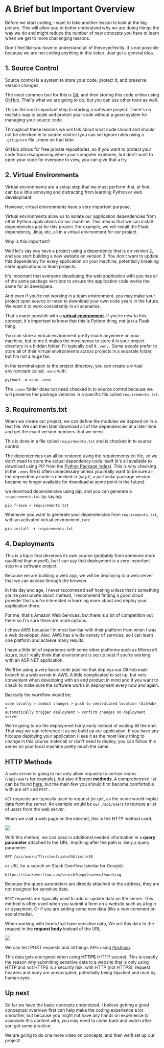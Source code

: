 # A Brief but Important Overview

Before we start coding, I want to take another lesson to look at the big picture. This will allow you to better understand why we are doing things the way we do and might reduce the number of new concepts you have to learn when we get to more challenging lessons.

Don't feel like you have to understand all of these perfectly. It's not possible because we are not coding anything in this video. Just get a general idea.

## 1. Source Control

Source control is a system to store your code, protect it, and preserve version changes.

The most common tool for this is [Git](https://git-scm.com/), and then storing this code online using [GitHub](https://github.com/). That's what we are going to do, but you can use other tools as well.

This is the most important step to starting a software project. There's no realistic way to scale and protect your code without a good system for managing your source code.

Throughout these lessons we will talk about what code should and should not be checked in to source control (you can set ignore rules using a ```.gitignore``` file...more on that later.

GitHub allows for free private repositories, so if you want to protect your code from disappearing when your computer explodes, but don't want to open your code for everyone to view, you can give that a try.

## 2. Virtual Environments

Virtual environments are a setup step that we must perform that, at first, can be a little annoying and distracting from learning Python or web development.

However, virtual environments have a very important purpose.

Virtual environments allow us to isolate our application dependencies from other Python applications on our machine. This means that we can install dependencies *just* for this project. For example, we will install the Flask dependency, Jinja, etc, all in a virtual environment for our project.

Why is this important?

Well let's say you have a project using a dependency that is on version 2, and you start building a new website on version 3. You don't want to update this dependency for every application on your machine, potentially breaking older applications or team projects.

It's important that everyone developing the web application with you has all of the same package versions to ensure the application code works the same for all developers.

And even if you're not working in a team environment, you may make your project open source or need to download your own code years in the future. We want it to work consistently in all scenarios.

That's made possible with a [**virtual environment**](https://docs.python.org/3/tutorial/venv.html). If you're new to this concept, it's important to know that this is Python thing, not just a Flask thing.

You can store a virtual environment pretty much anywhere on your machine, but to me it makes the most sense to store it in your project directory in a hidden folder. I'll typically call it ```.venv.``` Some people prefer to store all of their virtual environments across projects in a separate folder, but I'm not a huge fan.

In the terminal open to the project directory, you can create a virtual environment called ```.venv``` with:

```
python3 -m venv .venv
```

The ```.venv``` folder does not need checked in to source control because we will preserve the package versions in a specific file called ```requirements.txt```.

## 3. Requirements.txt

When we create our project, we can define the modules we depend on in a text file. We can then later download all of the dependencies at a later time and get the exact version numbers that we need.

This is done in a file called ```requirements.txt``` and is checked in to source control.

The dependencies can all be restored using the requirements.txt file, so we don't need to store the actual dependency code itself (it's all available to download using PIP from the [Python Package Index](https://pypi.org/)). This is why checking in the ```.venv``` file is often unnecessary unless you really want to be sure all the dependency code is checked in (say if, a particular package version became no longer available for download at some point in the future).

we download dependencies using pip, and you can generate a ```requirements.txt``` by saying:

```
pip freeze > requirements.txt
```

Whenever you want to generate your dependencies from ```requirements.txt```, with an activated virtual environment, run:

```
pip install -r requirements.txt
```

## 4. Deployments

This is a topic that deserves its own course (probably from someone more qualified than myself), but I can say that deployment is a very important step in a software project.

Because we are building a web app, we will be deploying to a web server that we can access through the browser.

In this day and age, I never recommend self hosting unless that's something you're passionate about. Instead, I recommend finding a good cloud provider that you're interested in learning more about and deploy your application there.

For me, that's Amazon Web Services, but there is a lot of competition out there so I'm sure there are more options.

I chose AWS because I'm most familiar with their platform from when I was a web developer. Also, AWS has a wide variety of services, so I can learn one platform and achieve many results.

I have a little bit of experience with some other platforms such as Microsoft Azure, but I really think that environment is set up best if you're working with an ASP.NET application.

We'll be using a very basic code pipeline that deploys our GitHub main branch to a web server in AWS. A little complicated to set up, but very convenient when developing with an end product in mind and if you want to check to make sure the software works in deployment every now and again.

Basically the workflow would be:

```
code locally > commit changes > push to centralized location (GitHub) >
automatically trigger deployment > confirm changes on deployment server
```

We're going to do the deployment fairly early instead of waiting till the end. That way we can reference it as we build up our application. If you have any hiccups deploying your application (I see it as the most likely thing to change in this course material) or don't need to deploy, you can follow this series on your local machine pretty much the same.

## HTTP Methods

A web server is going to not only allow requests to certain routes (```/api/users``` for example), but also different **methods**. A comprehensive list can be found [here](https://developer.mozilla.org/en-US/docs/Web/HTTP/Methods), but the main few you should first become comfortable with are ```GET``` and ```POST```.

```GET``` requests are typically used to request (or get, as the name would imply) data from the server. An example would be ```GET /api/users``` to retrieve a list of users from the web server.

When we visit a web page on the internet, this is the HTTP method used.

![](./img/stackoverflow-request.png)

With this method, we can pass in additional needed information in a **query parameter** attached to the URL. Anything after the path is likely a query parameter.

```
GET /api/users/?first=elizabeth&limit=10

```

or URL for a search on Stack Overflow (similar for Google):

```
https://stackoverflow.com/search?q=python+not+working
```


Because the query parameters are directly attached to the address, they are not designed for sensitive data.

```POST``` requests are typically used to add or update data on the server. This method is often used when you submit a form on a website such as a login or a payment. Or if you are adding some new data (like a new comment on social media).

When working with forms that have sensitive data, We will this data to the request in the **request body** instead of the URL.

![](./img/request-body.png)

We can test POST requests and all things APIs using [Postman](https://www.postman.com/).

This data gets encrypted when using **HTTPS** (HTTP secure). This is exactly the reason why submitting sensitive data to a website that is only using HTTP and not HTTPS is a security risk. with HTTP (not HTTPS), request headers and body are unencrypted, potentially being hijacked and read by human eyes.

## Up next

So far we have the basic concepts understood. I believe getting a good conceptual overview first can help make the coding experience a lot smoother, but because you might not have any hands on experience to associate this content with, you may need to come back and watch after you get some practice.

We are going to do one more video on concepts, and then we'll set up our project!

